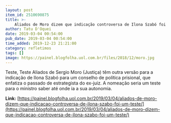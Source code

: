 ```yaml
---
layout: post
item_id: 2510690875
title: >-
    Aliados de Moro dizem que indicação controversa de Ilona Szabó foi um teste
author: Tatu D'Oquei
date: 2019-03-04 00:54:00
pub_date: 2019-03-04 00:54:00
time_added: 2019-12-23 21:21:00
category: refletimos
tags: []
image: https://painel.blogfolha.uol.com.br/files/2018/12/moro.jpg
---
```


Teste, Teste Aliados de Sergio Moro (Justiça) têm outra versão para a indicação de Ilona Szabó para um conselho de política prisional, que enfatiza o passado de estrategista do ex-juiz. A nomeação seria um teste para o ministro saber até onde ia a sua autonomia.

**Link:** [https://painel.blogfolha.uol.com.br/2019/03/04/aliados-de-moro-dizem-que-indicacao-controversa-de-ilona-szabo-foi-um-teste/](https://painel.blogfolha.uol.com.br/2019/03/04/aliados-de-moro-dizem-que-indicacao-controversa-de-ilona-szabo-foi-um-teste/)

